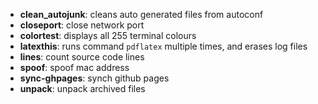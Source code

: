 - **clean_autojunk**: cleans auto generated files from autoconf
- **closeport**: close network port
- **colortest**: displays all 255 terminal colours
- **latexthis**: runs command `pdflatex` multiple times, and erases log files
- **lines**: count source code lines
- **spoof**: spoof mac address
- **sync-ghpages**: synch github pages
- **unpack**: unpack archived files
